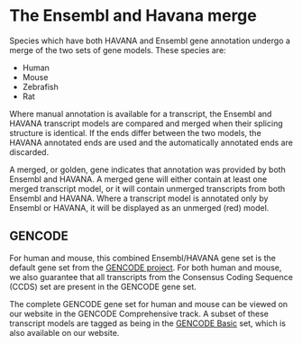 # The Ensembl and Havana merge

Species which have both HAVANA and Ensembl gene annotation undergo a merge of the two sets of gene models. These species are:
* Human
* Mouse
* Zebrafish
* Rat

Where manual annotation is available for a transcript, the Ensembl and HAVANA transcript models are compared and merged when their splicing structure is identical. If the ends differ between the two models, the HAVANA annotated ends are used and the automatically annotated ends are discarded.

A merged, or golden, gene indicates that annotation was provided by both Ensembl and HAVANA. A merged gene will either contain at least one merged transcript model, or it will contain unmerged transcripts from both Ensembl and HAVANA. Where a transcript model is annotated only by Ensembl or HAVANA, it will be displayed as an unmerged (red) model.

## GENCODE

For human and mouse, this combined Ensembl/HAVANA gene set is the default gene set from the [GENCODE project](https://www.gencodegenes.org/). For both human and mouse, we also guarantee that all transcripts from the Consensus Coding Sequence (CCDS) set are present in the GENCODE gene set.

The complete GENCODE gene set for human and mouse can be viewed on our website in the GENCODE Comprehensive track. A subset of these transcript models are tagged as being in the [GENCODE Basic](transcript_quality_tags.md) set, which is also available on our website.
